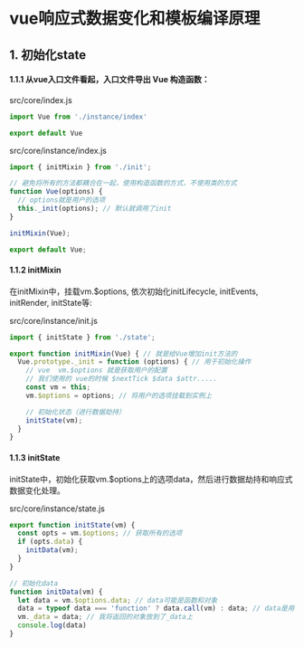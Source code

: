 # vue响应式数据变化和模板编译原理

## 1. 初始化state

#### 1.1.1 从vue入口文件看起，入口文件导出 Vue 构造函数：

src/core/index.js 

```js
import Vue from './instance/index'

export default Vue
```

src/core/instance/index.js

```js
import { initMixin } from './init';

// 避免将所有的方法都耦合在一起，使用构造函数的方式，不使用类的方式
function Vue(options) { 
  // options就是用户的选项
  this._init(options); // 默认就调用了init
}

initMixin(Vue);

export default Vue;
```

#### 1.1.2 initMixin

在initMixin中，挂载vm.$options, 依次初始化initLifecycle, initEvents, initRender, initState等:

src/core/instance/init.js

```js
import { initState } from './state';

export function initMixin(Vue) { // 就是给Vue增加init方法的
  Vue.prototype._init = function (options) { // 用于初始化操作
    // vue  vm.$options 就是获取用户的配置 
    // 我们使用的 vue的时候 $nextTick $data $attr.....
    const vm = this;
    vm.$options = options; // 将用户的选项挂载到实例上

    // 初始化状态（进行数据劫持）
    initState(vm);
  }
}

```

#### 1.1.3 initState

initState中，初始化获取vm.$options上的选项data，然后进行数据劫持和响应式数据变化处理。

src/core/instance/state.js

```js
export function initState(vm) {
  const opts = vm.$options; // 获取所有的选项
  if (opts.data) {
    initData(vm);
  }
}

// 初始化data
function initData(vm) {
  let data = vm.$options.data; // data可能是函数和对象
  data = typeof data === 'function' ? data.call(vm) : data; // data是用户返回的对象
  vm._data = data; // 我将返回的对象放到了_data上
  console.log(data)
}
```

